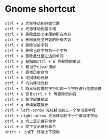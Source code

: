 # Gnome shortcut

    ctrl + a 光标移动到开始位置
    ctrl + e 光标移动到最末端
    ctrl + k 删除此处至末尾的所有内容
    ctrl + u 删除此处至开始的所有内容
    ctrl + d 删除当前字符
    ctrl + h 删除当前字符前一个字符
    ctrl + w 删除此处至左边的单词
    ctrl + y 粘贴由ctrl + u 等删除的单词
    ctrl + l 相当于clear清屏
    ctrl + r 查找历史命令
    ctrl + b 向回移动光标
    ctrl + f 向前移动光标
    ctrl + t 将光标位置的字符和前一个字符进行位置交换
    ctrl + & 恢复ctrl + h 等删除的内容
    ctrl + s 暂停屏幕输出
    ctrl + q 继续屏幕输出
    ctrl + left-arrow 光标移动到上一个单词首字母
    ctrl + right-arrow 光标移动到下一个单词末字母
    ctrl + p 向上显示缓存命令
    ctrl + n 向下显示缓存命令
    shift + 上或下 终端上下滚动
